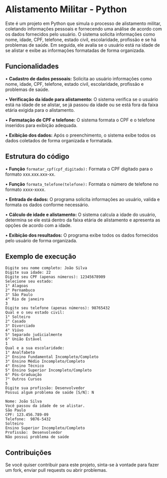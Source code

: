 <h1>Alistamento Militar - Python
</h1>

<p>Este é um projeto em Python que simula o processo de alistamento militar, coletando informações pessoais e fornecendo uma análise de acordo com os dados fornecidos pelo usuário. O sistema solicita informações como nome, idade, CPF, telefone, estado civil, escolaridade, profissão e se há problemas de saúde. Em seguida, ele avalia se o usuário está na idade de se alistar e exibe as informações formatadas de forma organizada.

</p>

<h2>Funcionalidades</h2>

<p>• <b>Cadastro de dados pessoais:</b> Solicita ao usuário informações como nome, idade, CPF, telefone, estado civil, escolaridade, profissão e problemas de saúde.</p>

<p>• <b>Verificação da idade para alistamento:</b> O sistema verifica se o usuário está na idade de se alistar, se já passou da idade ou se está fora da faixa etária exigida para o alistamento.</p>

<p>• <b>Formatação de CPF e telefone:</b> O sistema formata o CPF e o telefone inseridos para exibição adequada.
</p>

<p>• <b>Exibição dos dados:</b> Após o preenchimento, o sistema exibe todos os dados coletados de forma organizada e formatada.</p>

<h2>Estrutura do código</h2>

<p>• <b>Função</b> <code>formatar_cpf(cpf_digitado):</code> Formata o CPF digitado para o formato xxx.xxx.xxx-xx.</p>
<p>• <b>Função </b> <code>formata_telefone(telefone):</code> Formata o número de telefone no formato xxxx-xxxx.</p>

<p>• <b>Entrada de dados:</b> O programa solicita informações ao usuário, valida e formata os dados conforme necessário.</p>
<p>• <b>Cálculo de idade e alistamento:</b> O sistema calcula a idade do usuário, determina se ele está dentro da faixa etária de alistamento e apresenta as opções de acordo com a idade.</p>
<p>• <b>Exibição dos resultados:</b> O programa exibe todos os dados fornecidos pelo usuário de forma organizada.</p>


<h2>Exemplo de execução</h2>

```
Digite seu nome completo: João Silva
Digite sua idade: 22
Digite seu CPF (apenas números): 12345678909
Selecione seu estado: 
1° Alagoas
2° Pernambuco
3° São Paulo
4° Rio de janeiro
3
Digite seu telefone (apenas números): 98765432
Qual e o seu estado civil:
1° Solteiro
2° Casado
3° Divorciado
4° Viúvo
5° Separado judicialmente
6° União Estável
1
Qual e a sua escolaridade:
1° Analfabeto
2° Ensino Fundamental Incompleto/Completo
3° Ensino Médio Incompleto/Completo                   
4° Ensino Técnico
5° Ensino Superior Incompleto/Completo
6° Pós-Graduação
7° Outros Cursos
5
Digite sua profissão: Desenvolvedor
Possui algum problema de saúde [S/N]: N

Nome: João Silva
Você passou da idade de se alistar.
São Paulo
CPF: 123.456.789-09
Telefone:  9876-5432
Solteiro
Ensino Superior Incompleto/Completo
Profissão:  Desenvolvedor
Não possui problema de saúde
```


<h2>Contribuições</h2>

<p>Se você quiser contribuir para este projeto, sinta-se à vontade para fazer um fork, enviar pull requests ou abrir problemas.</p>


















